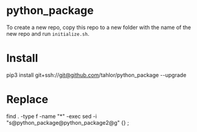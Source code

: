 # python_package

To create a new repo, copy this repo to a new folder with the name of the new repo and run `initialize.sh`.

# Install
pip3 install git+ssh://git@github.com/tahlor/python_package --upgrade




# Replace
find . -type f -name "*" -exec sed -i "s@python_package@python_package2@g" {} \;
